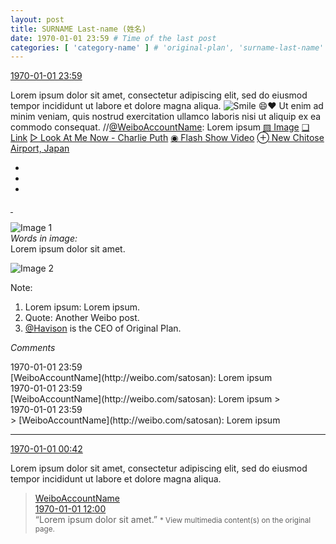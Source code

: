 ```yaml
---
layout: post
title: SURNAME Last-name (姓名)
date: 1970-01-01 23:59 # Time of the last post
categories: [ 'category-name' ] # 'original-plan', 'surname-last-name'
---
```


<div class="weibo-info">
  <a href="http://weibo.com/3899740210/Dzzhcy2Tg">1970-01-01 23:59</a>
</div>

Lorem ipsum dolor sit amet, consectetur adipiscing elit, sed do eiusmod tempor incididunt ut labore et dolore magna aliqua. ![Smile](http://img.t.sinajs.cn/t4/appstyle/expression/ext/normal/5c/huanglianwx_thumb.gif "[Smile]") :smile::heart: Ut enim ad minim veniam, quis nostrud exercitation ullamco laboris nisi ut aliquip ex ea commodo consequat. //[@WeiboAccountName](http://weibo.com/satosan): Lorem ipsum [▨ Image](http://wx1.sinaimg.cn/mw1024/0068MnXXgy1fgjk3gh8cmj30hf0wctcy.jpg) [❏ Link](http://weibo.com/satosan) [▷ Look At Me Now - Charlie Puth](http://music.163.com/#/song?id=28188171) [◉ Flash Show Video](http://www.miaopai.com/show/D-cib2GOAS71gQGWBdnCdQlJdwVy5UGj.htm) [⊕ New Chitose Airport, Japan](http://weibo.com/p/1001018008100000000000011)

<!-- more -->

<ul class="weibo-pic-list-1">
  <li class="weibo-pic">
    <a href=""><img src="" /></a>
  </li>
  <li class="weibo-pic">
    <a href=""><img src="" /></a>
  </li>
  <li class="weibo-pic">
    <a href=""><img src="" /></a>
  </li>
</ul>

<a href="">
  <img class="weibo-pic-preview" src="" />
</a>

<a href="">
  <img class="weibo-pic-preview-h" src="" />
</a>

![Image 1](http://ww1.sinaimg.cn/mw690/0068MnXXgw1fap32sz5crj31kw0sg41a.jpg)  
*Words in image:*  
Lorem ipsum dolor sit amet.

![Image 2](http://ww1.sinaimg.cn/mw690/0068MnXXgw1fap331p7rbj31kw0sgtcs.jpg)

Note:
1. Lorem ipsum: Lorem ipsum.
1. Quote: Another Weibo post.
1. [@Havison](http://weibo.com/havison) is the CEO of Original Plan.

*Comments*

<div class="weibo-info">1970-01-01 23:59</div>
[WeiboAccountName](http://weibo.com/satosan): Lorem ipsum

<div class="weibo-info">1970-01-01 23:59</div>
[WeiboAccountName](http://weibo.com/satosan): Lorem ipsum
> <div class="weibo-info">1970-01-01 23:59</div>
> [WeiboAccountName](http://weibo.com/satosan): Lorem ipsum

---

<div class="weibo-info">
  <a href="http://weibo.com/5109034566/DzvqO5dZv">1970-01-01 00:42</a>
</div>

Lorem ipsum dolor sit amet, consectetur adipiscing elit, sed do eiusmod tempor incididunt ut labore et dolore magna aliqua.

> <div class="weibo-post-name">
>   <a href="http://weibo.com/satosan">WeiboAccountName</a>
> </div>
> <div class="weibo-info">
>   <a href="http://weibo.com/1708288824/DzyXNBSZW">1970-01-01 12:00</a>
> </div>
> “Lorem ipsum dolor sit amet.”  
> <small>* View multimedia content(s) on the original page.</small>
